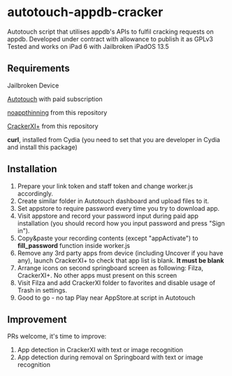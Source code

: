 # autotouch-appdb-cracker
Autotouch script that utilises appdb's APIs to fulfil cracking requests on appdb. Developed under contract with allowance to publish it as GPLv3
Tested and works on iPad 6 with Jailbroken iPadOS 13.5
## Requirements

Jailbroken Device

[Autotouch](https://autotouch.net) with paid subscription

[noappthinning](https://github.com/n3d1117/n3d1117.github.io) from this repository

[CrackerXI+](https://cydia.iphonecake.com) from this repository

**curl**, installed from Cydia (you need to set that you are developer in Cydia and install this package)

## Installation

1. Prepare your link token and staff token and change worker.js accordingly.
2. Create similar folder in Autotouch dashboard and upload files to it.
3. Set appstore to require password every time you try to download app.
4. Visit appstore and record your password input during paid app installation (you should record how you input password and press "Sign in").
5. Copy&paste your recording contents (except "appActivate") to **fill_password** function inside worker.js
6. Remove any 3rd party apps from device (including Uncover if you have any), launch CrackerXI+ to check that app list is blank. **It must be blank**
7. Arrange icons on second springboard screen as following: Filza, CrackerXI+. No other apps must present on this screen
8. Visit Filza and add CrackerXI folder to favorites and disable usage of Trash in settings.
9. Good to go - no tap Play near AppStore.at script in Autotouch

## Improvement

PRs welcome, it's time to improve:

1. App detection in CrackerXI with text or image recognition
2. App detection during removal on Springboard with text or image recognition